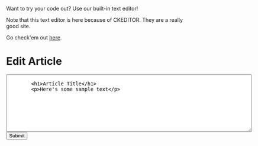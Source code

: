 Want to try your code out? Use our built-in text editor!

Note that this text editor is here because of CKEDITOR. They are a really good site.
<p>Go check'em out <a href="https://ckeditor.com/ckeditor-4/download/">here</a>.</p>
<!DOCTYPE html PUBLIC "-//W3C//DTD XHTML 1.0 Transitional//EN" "http://www.w3.org/TR/xhtml1/DTD/xhtml1-transitional.dtd">
<html xmlns="http://www.w3.org/1999/xhtml">
<head>
  <title>Edit Article</title>
  <meta http-equiv="content-type" content="text/html; charset=utf-8"/>
<script src="//cdn.ckeditor.com/4.16.1/standard/ckeditor.js"></script></head>
<body>
  <h1>Edit Article</h1>
  <form action="form_handler.php" method="post">
    <div>
      <textarea cols="80" rows="10" id="content" name="content"> 
        &lt;h1&gt;Article Title&lt;/h1&gt;
        &lt;p&gt;Here's some sample text&lt;/p&gt;
      </textarea>
      <script type="text/javascript">
        CKEDITOR.replace( 'articleContent' );
      </script>
      <input type="submit" value="Submit"/>
    </div>
  </form>
</body>
</html>
